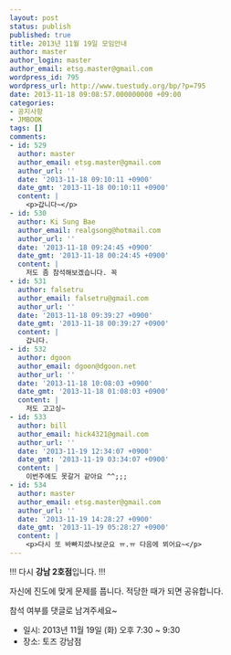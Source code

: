 ```yaml
---
layout: post
status: publish
published: true
title: 2013년 11월 19일 모임안내
author: master
author_login: master
author_email: etsg.master@gmail.com
wordpress_id: 795
wordpress_url: http://www.tuestudy.org/bp/?p=795
date: 2013-11-18 09:08:57.000000000 +09:00
categories:
- 공지사항
- JMBOOK
tags: []
comments:
- id: 529
  author: master
  author_email: etsg.master@gmail.com
  author_url: ''
  date: '2013-11-18 09:10:11 +0900'
  date_gmt: '2013-11-18 00:10:11 +0900'
  content: |
    <p>갑니다~</p>
- id: 530
  author: Ki Sung Bae
  author_email: realgsong@hotmail.com
  author_url: ''
  date: '2013-11-18 09:24:45 +0900'
  date_gmt: '2013-11-18 00:24:45 +0900'
  content: |
    저도 좀 참석해보겠습니다. 꼭
- id: 531
  author: falsetru
  author_email: falsetru@gmail.com
  author_url: ''
  date: '2013-11-18 09:39:27 +0900'
  date_gmt: '2013-11-18 00:39:27 +0900'
  content: |
    갑니다.
- id: 532
  author: dgoon
  author_email: dgoon@dgoon.net
  author_url: ''
  date: '2013-11-18 10:08:03 +0900'
  date_gmt: '2013-11-18 01:08:03 +0900'
  content: |
    저도 고고싱~
- id: 533
  author: bill
  author_email: hick4321@gmail.com
  author_url: ''
  date: '2013-11-19 12:34:07 +0900'
  date_gmt: '2013-11-19 03:34:07 +0900'
  content: |
    이번주에도 못갈거 같아요 ^^;;;
- id: 534
  author: master
  author_email: etsg.master@gmail.com
  author_url: ''
  date: '2013-11-19 14:28:27 +0900'
  date_gmt: '2013-11-19 05:28:27 +0900'
  content: |
    <p>다시 또 바빠지셨나보군요 ㅠ.ㅠ 다음에 뵈어요~</p>
---
```

<p>!!! 다시 <strong>강남 2호점</strong>입니다. !!!</p>

<p>자신에 진도에 맞게 문제를 풉니다. 적당한 때가 되면 공유합니다.</p>

<p>참석 여부를 댓글로 남겨주세요~</p>

<ul>
<li>일시: 2013년 11월 19일 (화) 오후 7:30 ~ 9:30</li>
<li>장소: 토즈 강남점</li>
</ul>
